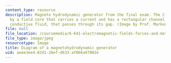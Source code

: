 ```yaml
---
content_type: resource
description: Magneto hydrodynamic generator from the final exam. The C-coil is excited
  by a field core that carries a current and has a rectangular channel, with moving
  conductive fluid, that passes through its gap. (Image by Prof. Markus Zahn.)
file: null
file_location: /coursemedia/6-641-electromagnetic-fields-forces-and-motion-spring-2005/aeee3ee482d126efd633af066a97002e_6-641s05-th.jpg
file_type: image/jpeg
resourcetype: Image
title: Diagram of a magnetohydrodynamic generator
uid: aeee3ee4-82d1-26ef-d633-af066a97002e
---
```

